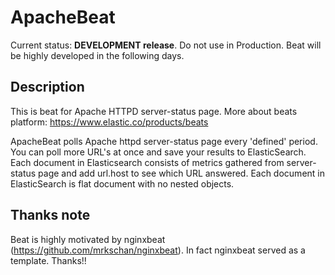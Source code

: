 # ApacheBeat
Current status: **DEVELOPMENT release**.
Do not use in Production. Beat will be highly developed in the following days.

## Description
This is beat for Apache HTTPD server-status page. 
More about beats platform: https://www.elastic.co/products/beats

ApacheBeat polls Apache httpd server-status page every 'defined' period. You can poll more URL's at once and save your results to ElasticSearch. Each document in Elasticsearch consists of metrics gathered from server-status page and add url.host to see which URL answered. Each document in ElasticSearch is flat document with no nested objects.

## Thanks note
Beat is highly motivated by nginxbeat (https://github.com/mrkschan/nginxbeat). In fact nginxbeat served as a template. Thanks!!